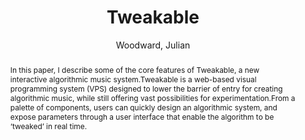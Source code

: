 ---
title: "Tweakable"
abstract: "In this paper, I describe some of the core features of Tweakable, a new interactive algorithmic music system.Tweakable is a web-based visual programming system (VPS) designed to lower the barrier of entry for creating algorithmic music, while still offering vast possibilities for experimentation.From a palette of components, users can quickly design an algorithmic system, and expose parameters through a user interface that enable the algorithm to be ‘tweaked’ in real time."
address: "Trondheim"
booktitle: "Proceedings of the International Web Audio Conference 2019"
editor: ""
month: "December"
publisher: "NTNU"
series: "WAC'19"
pages: ""
ID: "10"
author: "Woodward, Julian"
webAuthor: "Julian Woodward"
track: "Demo"
year: "2019"
tags: year2019
media: ""
pdflink: "/_data/papers/pdf/2019/2019_10.pdf"
ISSN: ""
---